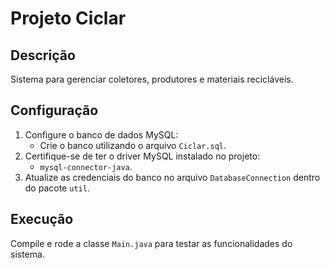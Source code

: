 # Projeto Ciclar

## Descrição
Sistema para gerenciar coletores, produtores e materiais recicláveis.

## Configuração
1. Configure o banco de dados MySQL:
   - Crie o banco utilizando o arquivo `Ciclar.sql`.
2. Certifique-se de ter o driver MySQL instalado no projeto:
   - `mysql-connector-java`.
3. Atualize as credenciais do banco no arquivo `DatabaseConnection` dentro do pacote `util`.

## Execução
Compile e rode a classe `Main.java` para testar as funcionalidades do sistema.
